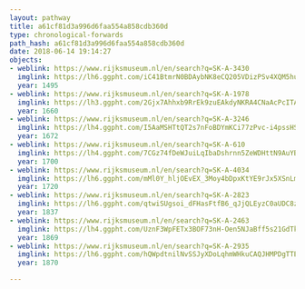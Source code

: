 ```yaml
---
layout: pathway
title: a61cf81d3a996d6faa554a858cdb360d
type: chronological-forwards
path_hash: a61cf81d3a996d6faa554a858cdb360d
date: 2018-06-14 19:14:27
objects:
- weblink: https://www.rijksmuseum.nl/en/search?q=SK-A-3430
  imglink: https://lh6.ggpht.com/iC41BtmrN0BDAybNK8eCQ205VDizPSv4XQM5hu5BqKeBShaTjJ9kIGHQGpglfnomY1rthzUEuM7KpG0Urk4agiSHsCw=s200
  year: 1495
- weblink: https://www.rijksmuseum.nl/en/search?q=SK-A-1978
  imglink: https://lh3.ggpht.com/2Gjx7Ahhxb9RrEk9zuEAkdyNKRA4CNaAcPcITAIOwKpDh6AGwv9d-VBXOjhPyNNiBeUd9xq017ZXj1sFNHpM3683eEwG=s200
  year: 1660
- weblink: https://www.rijksmuseum.nl/en/search?q=SK-A-3246
  imglink: https://lh4.ggpht.com/I5AaMSHTtQT2s7nFoBDYmKCi77zPvc-i4pssHS_lLlEuadlZ3gRv7vZri1qOog3_ofVS11LvyqZJ_LP-deIFIO7chjs=s200
  year: 1672
- weblink: https://www.rijksmuseum.nl/en/search?q=SK-A-610
  imglink: https://lh4.ggpht.com/7CGz74fDeWJuiLqIbaDshrnn5ZeWDHttN9AuYBAYpYImeLXnsLwMRWh7FYW7IVJrXOueGvKE41sIK6mMEsPUHpSh4UyF=s200
  year: 1700
- weblink: https://www.rijksmuseum.nl/en/search?q=SK-A-4034
  imglink: https://lh6.ggpht.com/mMl0Y_hljOEvEX_3Moy4bDpxKtYE9rJx5XSnLm4rpeLlYQ-6FduAsHTF_dWPEvnon8pFC7Zwoe3p_F3gg9_6nEMI90U=s200
  year: 1720
- weblink: https://www.rijksmuseum.nl/en/search?q=SK-A-2823
  imglink: https://lh6.ggpht.com/qtwiSUgsoi_dFHasFtfB6_qJjQLEyzC0aUDC8zgJl-o6Dh_3SMzba2eEGlyJ-C9SonjuEgcJpiJsPt0gqaLUF6TaPl8c=s200
  year: 1837
- weblink: https://www.rijksmuseum.nl/en/search?q=SK-A-2463
  imglink: https://lh4.ggpht.com/UznF3WpFETx3BOF73nH-Oen5NJaBff5s21GdTk-HD3cqdvHt5f0dRz8eWvfLlnM-m88fpJxBY5J6trT-9Mm__YMe6g=s200
  year: 1869
- weblink: https://www.rijksmuseum.nl/en/search?q=SK-A-2935
  imglink: https://lh6.ggpht.com/hQWpdtnilNvSSJyXDoLqhmWHkuCAQJHMPDgTTEaqaHMrKUoVS61SiLgzI5uiMCxmj1QZzAijWRtjl56nP7soxOWJlg=s200
  year: 1870

---
```

